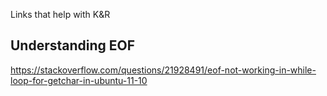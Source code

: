 Links that help with K&R

## Understanding EOF
https://stackoverflow.com/questions/21928491/eof-not-working-in-while-loop-for-getchar-in-ubuntu-11-10